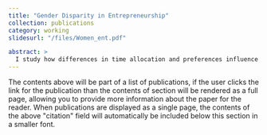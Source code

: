 ```yaml
---
title: "Gender Disparity in Entrepreneurship"
collection: publications
category: working
slidesurl: "/files/Women_ent.pdf"

abstract: >
  I study how differences in time allocation and preferences influence women's entry into entrepreneurship and subsequent business growth. Using data from the Current Population Survey and 2007 Survey of Business Owners, I show that married women with children engage in a higher proportion of non-market activities as compared to their single counterparts. This disparity in time allocation contributes to significant variations in economic outcomes, both across genders and within the female demographic. I develop a quantitative model that examines the effects of gender asymmetry in non-market activities on occupational choice and business performance, highlighting the complex relationship between gender, non-market activities, and entrepreneurial outcomes.
---
```


The contents above will be part of a list of publications, if the user clicks the link for the publication than the contents of section will be rendered as a full page, allowing you to provide more information about the paper for the reader. When publications are displayed as a single page, the contents of the above "citation" field will automatically be included below this section in a smaller font.




